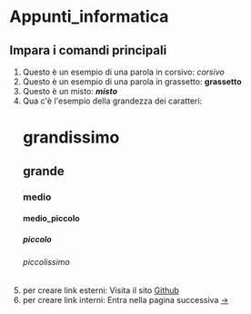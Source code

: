 # Appunti_informatica
## Impara i comandi principali
1) Questo è un esempio di una parola in corsivo:  _corsivo_
2) Questo è un esempio di una parola in grassetto:  **grassetto**
3) Questo è un misto:  _**misto**_
4) Qua c'è l'esempio della grandezza dei caratteri:
   # grandissimo
   ## grande
   ### medio
   #### medio_piccolo
   ##### piccolo
   ###### piccolissimo
5) per creare link esterni: Visita il sito [Github](www.github.com)
6) per creare link interni: Entra nella pagina successiva [->][another_place]

[another_place]: [https://github.com/Matteo20885/Appunti_informatica/edit/main/Pag2.md](https://github.com/Matteo20885/Appunti_informatica/blob/main/Pag2.md)
